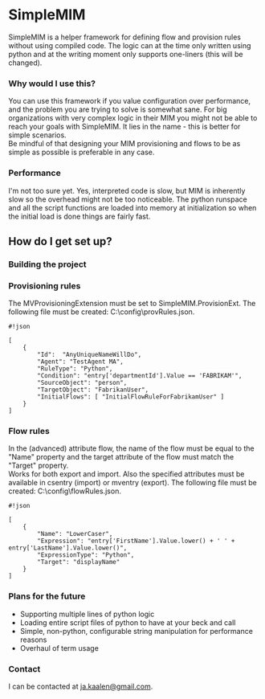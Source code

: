 # SimpleMIM #

SimpleMIM is a helper framework for defining flow and provision rules without using compiled code. 
The logic can at the time only written using python and at the writing moment only supports one-liners (this will be changed). 

### Why would I use this? ###
You can use this framework if you value configuration over performance, and the problem you are trying to solve is somewhat sane. 
For big organizations with very complex logic in their MIM you might not be able to reach your goals with SimpleMIM. It lies in the name - this is better for simple scenarios.  
Be mindful of that designing your MIM provisioning and flows to be as simple as possible is preferable in any case.  

### Performance ###
I'm not too sure yet. Yes, interpreted code is slow, but MIM is inherently slow so the overhead might not be too noticeable. 
The python runspace and all the script functions are loaded into memory at initialization so when the initial load is done things are fairly fast. 


## How do I get set up? ##

### Building the project ###



### Provisioning rules ###
The MVProvisioningExtension must be set to SimpleMIM.ProvisionExt.
The following file must be created: C:\config\provRules.json. 

```
#!json

[
    {
        "Id":  "AnyUniqueNameWillDo",
        "Agent": "TestAgent MA",
        "RuleType": "Python",
        "Condition": "entry['departmentId'].Value == 'FABRIKAM'",
        "SourceObject": "person",
        "TargetObject": "FabrikanUser",
        "InitialFlows": [ "InitialFlowRuleForFabrikamUser" ]
    }
]
```

### Flow rules ###
In the (advanced) attribute flow, the name of the flow must be equal to the "Name" property and the target attribute of the flow must match the "Target" property.  
Works for both export and import. Also the specified attributes must be available in csentry (import) or mventry (export). 
The following file must be created: C:\config\flowRules.json.

```
#!json

[
    {
        "Name": "LowerCaser",
        "Expression": "entry['FirstName'].Value.lower() + ' ' + entry['LastName'].Value.lower()",
        "ExpressionType": "Python",
        "Target": "displayName"
    } 
]
```

### Plans for the future ###
* Supporting multiple lines of python logic
* Loading entire script files of python to have at your beck and call 
* Simple, non-python, configurable string manipulation for performance reasons 
* Overhaul of term usage

### Contact ###

I can be contacted at ja.kaalen@gmail.com.